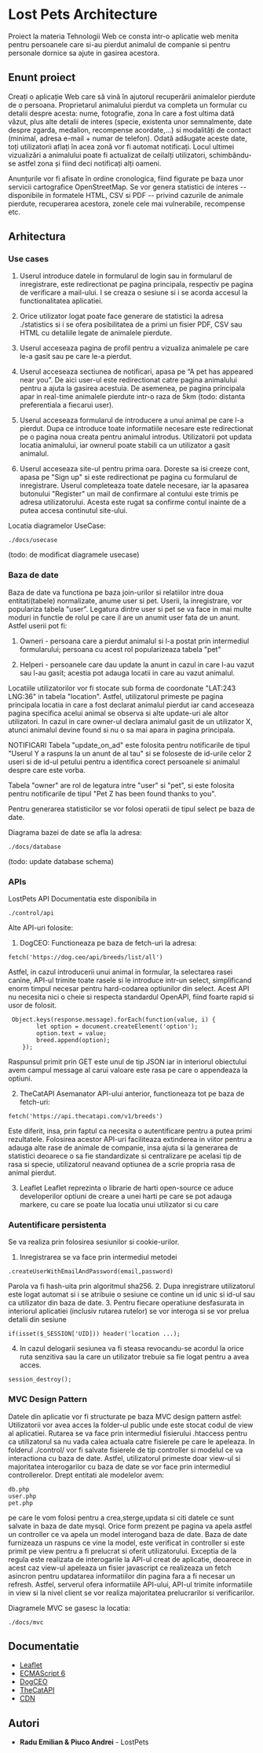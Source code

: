 # Lost Pets Architecture

Proiect la materia Tehnologii Web ce consta intr-o aplicatie web menita pentru persoanele care si-au pierdut animalul de companie si pentru personale dornice sa ajute in gasirea acestora.

## Enunt proiect

Creați o aplicație Web care să vină în ajutorul recuperării animalelor pierdute de o persoana. Proprietarul animalului pierdut va completa un formular cu detalii despre acesta: nume, fotografie, zona în care a fost ultima dată văzut, plus alte detalii de interes (specie, existenta unor semnalmente, date despre zgarda, medalion, recompense acordate,...) si modalități de contact (minimal, adresa e-mail + numar de telefon). Odată adăugate aceste date, toți utilizatorii aflați în acea zonă vor fi automat notificați. Locul ultimei vizualizări a animalului poate fi actualizat de ceilalți utilizatori, schimbându-se astfel zona și fiind deci notificați alți oameni.

Anunțurile vor fi afisate în ordine cronologica, fiind figurate pe baza unor servicii cartografice OpenStreetMap. Se vor genera statistici de interes -- disponibile in formatele HTML, CSV si PDF -- privind cazurile de animale pierdute, recuperarea acestora, zonele cele mai vulnerabile, recompense etc.

## Arhitectura
### Use cases

1. Userul introduce datele in formularul de login sau in formularul de inregistrare, este redirectionat pe pagina principala, respectiv pe pagina de verificare a mail-ului. I se creaza o sesiune si i se acorda accesul la functionalitatea aplicatiei.

2. Orice utilizator logat poate face generare de statistici la adresa ./statistics si i se ofera posibilitatea de a primi un fisier PDF, CSV sau HTML cu detaliile legate de animalele pierdute.

3. Userul acceseaza pagina de profil pentru a vizualiza animalele pe care le-a gasit sau pe care le-a pierdut.

4. Userul acceseaza sectiunea de notificari, apasa pe “A pet has appeared near you”. De aici user-ul este redirectionat catre pagina animalului pentru a ajuta la gasirea acestuia. De asemenea, pe pagina principala apar in real-time animalele pierdute intr-o raza de 5km (todo: distanta preferentiala a fiecarui user).

5. Userul acceseaza formularul de introducere a unui animal pe care l-a pierdut. Dupa ce introduce toate informatiile necesare este redirectionat pe o pagina noua creata pentru animalul introdus. Utilizatorii pot updata locatia animalului, iar ownerul poate stabili ca un utilizator a gasit animalul.

6. Userul acceseaza site-ul pentru prima oara. Doreste sa isi creeze cont, apasa pe "Sign up" si este redirectionat pe pagina cu formularul de inregistrare. Userul completeaza toate datele necesare, iar la apasarea butonului "Register" un mail de confirmare al contului este trimis pe adresa utilizatorului. Acesta este rugat sa confirme contul inainte de a putea accesa continutul site-ului.

Locatia diagramelor UseCase:
```
./docs/usecase
```
(todo: de modificat diagramele usecase)
### Baza de date

Baza de date va functiona pe baza join-urilor si relatiilor intre doua entitati(tabele) normalizate, anume user si pet.
Userii, la inregistrare, vor populariza tabela "user".
Legatura dintre user si pet se va face in mai multe moduri in functie de rolul pe care il are un anumit user fata de un anunt.
Astfel userii pot fi:

1. Owneri - persoana care a pierdut animalul si l-a postat prin intermediul formularului;
persoana cu acest rol popularizeaza tabela "pet"

2. Helperi - persoanele care dau update la anunt in cazul in care l-au vazut sau l-au gasit; acestia pot adauga locatii in care au vazut animalul.

Locatiile utilizatorilor vor fi stocate sub forma de coordonate "LAT:243 LNG:36" in tabela "location". Astfel, utilizatorul primeste pe pagina principala locatia in care a fost declarat animalul pierdut iar cand acceseaza pagina specifica acelui animal se observa si alte update-uri ale altor utilizatori. In cazul in care owner-ul declara animalul gasit de un utilizator X, atunci animalul devine found si nu o sa mai apara in pagina principala.


NOTIFICARI
Tabela "update_on_ad" este folosita pentru notificarile de tipul "Userul Y a raspuns la un anunt de al tau" si se foloseste de id-urile celor 2 useri si de id-ul petului pentru a identifica corect persoanele si animalul despre care este vorba.

Tabela "owner" are rol de legatura intre "user" si "pet", si este folosita pentru notificarile de tipul "Pet Z has been found thanks to you".

Pentru generarea statisticilor se vor folosi operatii de tipul select pe baza de date.

Diagrama bazei de date se afla la adresa:
```
./docs/database
```
(todo: update database schema)

### APIs

LostPets API
Documentatia este disponibila in 

```
./control/api
```

Alte API-uri folosite:

1. DogCEO:
Functioneaza pe baza de fetch-uri la adresa:
```
fetch('https://dog.ceo/api/breeds/list/all')
```
Astfel, in cazul introducerii unui animal in formular, la selectarea rasei canine, API-ul trimite toate rasele si le introduce intr-un select, simplificand enorm timpul necesar pentru hard-codarea optiunilor din select.
Acest API nu necesita nici o cheie si respecta standardul OpenAPI, fiind foarte rapid si usor de folosit.
```
 Object.keys(response.message).forEach(function(value, i) {
        let option = document.createElement('option');
        option.text = value;
        breed.append(option);
    });
```
Raspunsul primit prin GET este unul de tip JSON iar in interiorul obiectului avem campul message al carui valoare este rasa pe care o appendeaza la optiuni.

2. TheCatAPI
Asemanator API-ului anterior, functioneaza tot pe baza de fetch-uri:
```
fetch('https://api.thecatapi.com/v1/breeds')
```
Este diferit, insa, prin faptul ca necesita o autentificare pentru a putea primi rezultatele.
Folosirea acestor API-uri faciliteaza extinderea in viitor pentru a adauga alte rase de animale de companie, insa ajuta si la generarea de statistici deoarece o sa fie standardizate si centralizare pe acelasi tip de rasa si specie, utilizatorul neavand optiunea de a scrie propria rasa de animal pierdut.

3. Leaflet
Leaflet reprezinta o librarie de harti open-source ce aduce developerilor optiuni de creare a unei harti pe care se pot adauga markere, cu care se poate lua locatia unui utilizator si cu care 

### Autentificare persistenta

Se va realiza prin folosirea sesiunilor si cookie-urilor.

1. Inregistrarea se va face prin intermediul metodei 
```
.createUserWithEmailAndPassword(email,password)
```
Parola va fi hash-uita prin algoritmul sha256.
2. Dupa inregistrare utilizatorul este logat automat si i se atribuie o sesiune ce contine un id unic si id-ul sau ca utilizator din baza de date.
3. Pentru fiecare operatiune desfasurata in interiorul aplicatiei (inclusiv rutarea rutelor) se vor interoga si se vor prelua detalii din sesiune
```
if(isset($_SESSION['UID])) header('location ...);
```
4. In cazul delogarii sesiunea va fi steasa revocandu-se acordul la orice ruta senzitiva sau la care un utilizator trebuie sa fie logat pentru a avea acces.
```
session_destroy();
```

### MVC Design Pattern

Datele din aplicatie vor fi structurate pe baza MVC design pattern astfel:
Utilizatorii vor avea acces la folder-ul public unde este stocat codul de view al aplicatiei.
Rutarea se va face prin intermediul fisierului .htaccess pentru ca utilizatorul sa nu vada calea actuala catre fisierele pe care le apeleaza.
In folderul ./control/ vor fi salvate fisierele de tip controller si modelul ce va interactiona cu baza de date.
Astfel, utilizatorul primeste doar view-ul si majoritatea interogarilor cu baza de date se vor face prin intermediul controllerelor.
Drept entitati ale modelelor avem:
```
db.php
user.php
pet.php
```
pe care le vom folosi pentru a crea,sterge,updata si citi datele ce sunt salvate in baza de date mysql.
Orice form prezent pe pagina va apela astfel un controller ce va apela un model interogand baza de date. Baza de date furnizeaza un raspuns ce vine la model, este verificat in controller si este primit pe view pentru a fi prelucrat si oferit utilizatorului.
Exceptia de la regula este realizata de interogarile la API-ul creat de aplicatie, deoarece in acest caz view-ul apeleaza un fisier javascript ce realizeaza un fetch asincron pentru updatarea informatiilor din pagina fara a fi necesar un refresh. Astfel, serverul ofera informatiile API-ului, API-ul trimite informatiile in view si la nivel client se vor realiza majoritatea prelucrarilor si verificarilor.

Diagramele MVC se gasesc la locatia:
```
./docs/mvc
```

## Documentatie

* [Leaflet](http://leafletjs.com)
* [ECMAScript 6](http://es6-features.org/#Constants)
* [DogCEO](https://dog.ceo)
* [TheCatAPI](https://thecatapi.com)
* [CDN](https://www.cloudflare.com/learning/cdn/what-is-a-cdn/)

## Autori

* **Radu Emilian & Piuco Andrei** - LostPets